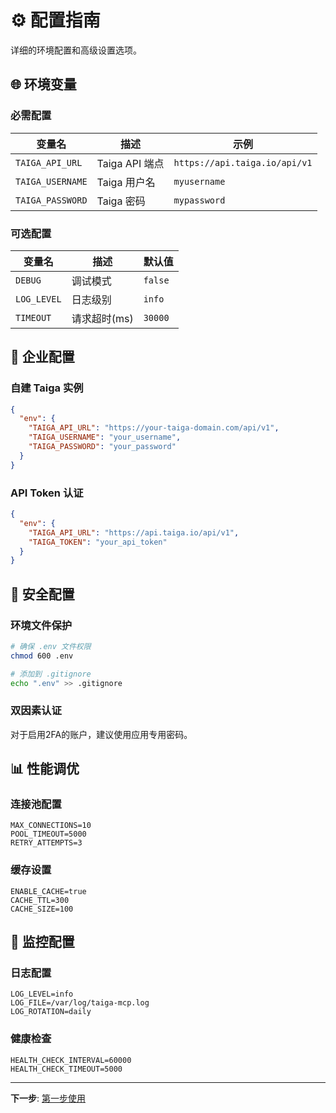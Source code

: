 # ⚙️ 配置指南

详细的环境配置和高级设置选项。

## 🌐 环境变量

### 必需配置
| 变量名 | 描述 | 示例 |
|--------|------|------|
| `TAIGA_API_URL` | Taiga API 端点 | `https://api.taiga.io/api/v1` |
| `TAIGA_USERNAME` | Taiga 用户名 | `myusername` |
| `TAIGA_PASSWORD` | Taiga 密码 | `mypassword` |

### 可选配置
| 变量名 | 描述 | 默认值 |
|--------|------|--------|
| `DEBUG` | 调试模式 | `false` |
| `LOG_LEVEL` | 日志级别 | `info` |
| `TIMEOUT` | 请求超时(ms) | `30000` |

## 🏢 企业配置

### 自建 Taiga 实例
```json
{
  "env": {
    "TAIGA_API_URL": "https://your-taiga-domain.com/api/v1",
    "TAIGA_USERNAME": "your_username",
    "TAIGA_PASSWORD": "your_password"
  }
}
```

### API Token 认证
```json
{
  "env": {
    "TAIGA_API_URL": "https://api.taiga.io/api/v1",
    "TAIGA_TOKEN": "your_api_token"
  }
}
```

## 🔐 安全配置

### 环境文件保护
```bash
# 确保 .env 文件权限
chmod 600 .env

# 添加到 .gitignore
echo ".env" >> .gitignore
```

### 双因素认证
对于启用2FA的账户，建议使用应用专用密码。

## 📊 性能调优

### 连接池配置
```env
MAX_CONNECTIONS=10
POOL_TIMEOUT=5000
RETRY_ATTEMPTS=3
```

### 缓存设置
```env
ENABLE_CACHE=true
CACHE_TTL=300
CACHE_SIZE=100
```

## 🚨 监控配置

### 日志配置
```env
LOG_LEVEL=info
LOG_FILE=/var/log/taiga-mcp.log
LOG_ROTATION=daily
```

### 健康检查
```env
HEALTH_CHECK_INTERVAL=60000
HEALTH_CHECK_TIMEOUT=5000
```

---

**下一步**: [第一步使用](first-steps.md)
